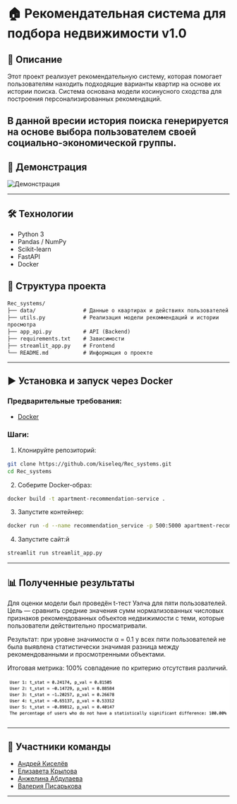 # 🏠 Рекомендательная система для подбора недвижимости v1.0

## 📌 Описание
Этот проект реализует рекомендательную систему, которая помогает пользователям находить подходящие варианты квартир на основе их истории поиска. Система основана модели косинусного сходства для построения персонализированных рекомендаций.

В данной вресии история поиска генерируется на основе выбора пользователем своей социально-экономической группы.
---

## 🧪 Демонстрация
![Демонстрация](images/dem.gif)



---

## 🛠 Технологии
- Python 3
- Pandas / NumPy
- Scikit-learn 
- FastAPI
- Docker 

## 📁 Структура проекта

```
Rec_systems/
├── data/               # Данные о квартирах и действиях пользователей
├── utils.py            # Реализация модели рекоммендаций и истории просмотра
├── app_api.py          # API (Backend)
├── requirements.txt    # Зависимости
├── streamlit_app.py    # Frontend
└── README.md           # Информация о проекте

```

---

## ▶️ Установка и запуск через Docker
### Предварительные требования:
- [Docker](https://www.docker.com/get-started)


### Шаги:
1. Клонируйте репозиторий:
```bash
git clone https://github.com/kiseleq/Rec_systems.git
cd Rec_systems
```
2. Соберите Docker-образ:
```bash
docker build -t apartment-recommendation-service .
```
3. Запустите контейнер:
```bash
docker run -d --name recommendation_service -p 500:5000 apartment-recommendation-service
```
4. Запустите сайт:й
```bash
streamlit run streamlit_app.py
```


---

## 📊 Полученные результаты
Для оценки модели был проведён t-тест Уэлча для пяти пользователей. Цель — сравнить средние значения сумм нормализованных числовых признаков рекомендованных объектов недвижимости с теми, которые пользователи действительно просматривали.

Результат: при уровне значимости α = 0.1 у всех пяти пользователей не была выявлена статистически значимая разница между рекомендованными и просмотренными объектами.

Итоговая метрика: 100% совпадение по критерию отсутствия различий.

![Результат](images/ttest.jpeg)

---



## 👥 Участники команды

- [Андрей Киселёв](https://github.com/kiseleq) 
- [Елизавета Крылова](https://github.com/ElizavetaWow)
- [Анжелина Абдулаева](https://github.com/)
- [Валерия Писарькова](https://github.com/)

---


